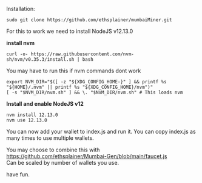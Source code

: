 Installation:

```
sudo git clone https://github.com/ethsplainer/mumbaiMiner.git
```

For this to work we need to install NodeJS v12.13.0

**install nvm**
```
curl -o- https://raw.githubusercontent.com/nvm-sh/nvm/v0.35.3/install.sh | bash
```

You may have to run this if nvm commands dont work
```
export NVM_DIR="$([ -z "${XDG_CONFIG_HOME-}" ] && printf %s "${HOME}/.nvm" || printf %s "${XDG_CONFIG_HOME}/nvm")"
[ -s "$NVM_DIR/nvm.sh" ] && \. "$NVM_DIR/nvm.sh" # This loads nvm
```

**Install and enable NodeJS v12**</br>
```
nvm install 12.13.0
nvm use 12.13.0
```

You can now add your wallet to index.js and run it. You can copy index.js as many times to use multiple wallets.

You may choose to combine this with https://github.com/ethsplainer/Mumbai-Gen/blob/main/faucet.js</br>
Can be scaled by number of wallets you use.

have fun.
